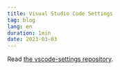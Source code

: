 ```yaml
---
title: Visual Studio Code Settings
tag: blog
lang: en
duration: 1min
date: 2023-03-03
---
```


Read [the vscode-settings repository](https://github.com/kaivanwong/vscode-settings).

